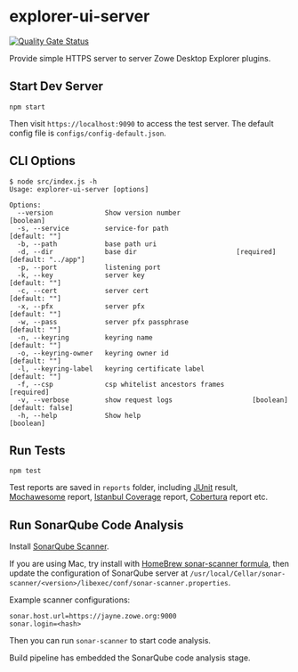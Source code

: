 # explorer-ui-server

[![Quality Gate Status](https://sonarcloud.io/api/project_badges/measure?project=zowe_explorer-ui-server&metric=alert_status)](https://sonarcloud.io/dashboard?id=zowe_explorer-ui-server)

Provide simple HTTPS server to server Zowe Desktop Explorer plugins.

## Start Dev Server

```
npm start
```

Then visit `https://localhost:9090` to access the test server. The default config file is `configs/config-default.json`.

## CLI Options

```
$ node src/index.js -h
Usage: explorer-ui-server [options]

Options:
  --version             Show version number                                   [boolean]
  -s, --service         service-for path                                  [default: ""]
  -b, --path            base path uri
  -d, --dir             base dir                         [required] [default: "../app"]
  -p, --port            listening port
  -k, --key             server key                                        [default: ""]
  -c, --cert            server cert                                       [default: ""]
  -x, --pfx             server pfx                                        [default: ""]
  -w, --pass            server pfx passphrase                             [default: ""]
  -n, --keyring         keyring name                                      [default: ""]
  -o, --keyring-owner   keyring owner id                                  [default: ""]
  -l, --keyring-label   keyring certificate label                         [default: ""]
  -f, --csp             csp whitelist ancestors frames                       [required]
  -v, --verbose         show request logs                    [boolean] [default: false]
  -h, --help            Show help                                             [boolean]
```

## Run Tests

```
npm test
```

Test reports are saved in `reports` folder, including [JUnit](https://wiki.jenkins.io/display/JENKINS/JUnit+Plugin) result, [Mochawesome](https://www.npmjs.com/package/mochawesome) report, [Istanbul Coverage](https://www.npmjs.com/package/nyc) report, [Cobertura](http://cobertura.github.io/cobertura/) report etc.

## Run SonarQube Code Analysis

Install [SonarQube Scanner](https://docs.sonarqube.org/display/SCAN/Analyzing+with+SonarQube+Scanner).

If you are using Mac, try install with [HomeBrew sonar-scanner formula](https://formulae.brew.sh/formula/sonar-scanner), then update the configuration of SonarQube server at `/usr/local/Cellar/sonar-scanner/<version>/libexec/conf/sonar-scanner.properties`.

Example scanner configurations:

```
sonar.host.url=https://jayne.zowe.org:9000
sonar.login=<hash>
```

Then you can run `sonar-scanner` to start code analysis.

Build pipeline has embedded the SonarQube code analysis stage.
